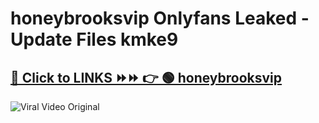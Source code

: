
 # honeybrooksvip Onlyfans Leaked - Update Files kmke9

## <h2><a href="https://clipsfans.com/honeybrooksvip&ref=git">🔗 Click to LINKS ⏩⏩ 👉 🟢 honeybrooksvip </a></h2>

<a href="https://clipsfans.com/honeybrooksvip&ref=git" rel="nofollow" data-target="animated-image.originalLink"><img src="https://i.ibb.co.com/xMMVF88/686577567.gif" alt="Viral Video Original" style="max-width: 100%; display: inline-block;" data-target="animated-image.originalImage"></a>

